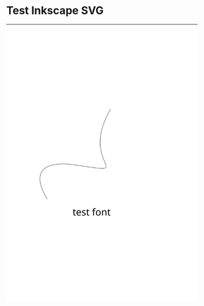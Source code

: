 


# Test Inkscape SVG 

---------------------------------



![test_1]( /media/inkscape_test.svg )



